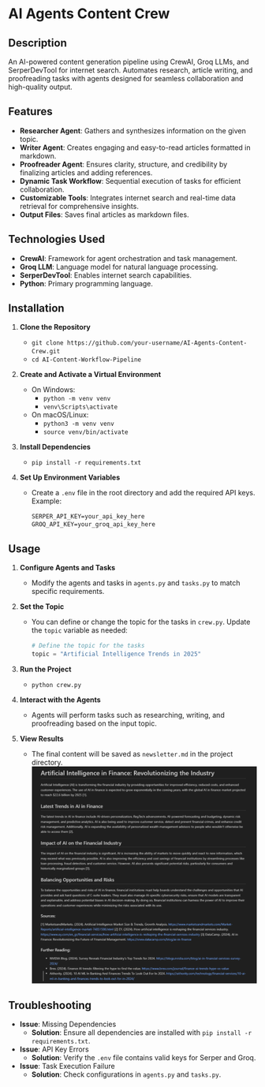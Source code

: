 # AI Agents Content Crew

## Description
An AI-powered content generation pipeline using CrewAI, Groq LLMs, and SerperDevTool for internet search. Automates research, article writing, and proofreading tasks with agents designed for seamless collaboration and high-quality output.

## Features
- **Researcher Agent**: Gathers and synthesizes information on the given topic.
- **Writer Agent**: Creates engaging and easy-to-read articles formatted in markdown.
- **Proofreader Agent**: Ensures clarity, structure, and credibility by finalizing articles and adding references.
- **Dynamic Task Workflow**: Sequential execution of tasks for efficient collaboration.
- **Customizable Tools**: Integrates internet search and real-time data retrieval for comprehensive insights.
- **Output Files**: Saves final articles as markdown files.

## Technologies Used
- **CrewAI**: Framework for agent orchestration and task management.
- **Groq LLM**: Language model for natural language processing.
- **SerperDevTool**: Enables internet search capabilities.
- **Python**: Primary programming language.

## Installation
1. **Clone the Repository**  
   - `git clone https://github.com/your-username/AI-Agents-Content-Crew.git`  
   - `cd AI-Content-Workflow-Pipeline`

2. **Create and Activate a Virtual Environment**  
   - On Windows:  
     - `python -m venv venv`  
     - `venv\Scripts\activate`
   - On macOS/Linux:  
     - `python3 -m venv venv`  
     - `source venv/bin/activate`

3. **Install Dependencies**  
   - `pip install -r requirements.txt`

4. **Set Up Environment Variables**  
   - Create a `.env` file in the root directory and add the required API keys. Example:
     ```plaintext
     SERPER_API_KEY=your_api_key_here
     GROQ_API_KEY=your_groq_api_key_here
     ```

## Usage
1. **Configure Agents and Tasks**  
   - Modify the agents and tasks in `agents.py` and `tasks.py` to match specific requirements.

2. **Set the Topic**  
   - You can define or change the topic for the tasks in `crew.py`. Update the `topic` variable as needed:
     ```python
     # Define the topic for the tasks
     topic = "Artificial Intelligence Trends in 2025"
     ```

3. **Run the Project**  
   - `python crew.py`

4. **Interact with the Agents**  
   - Agents will perform tasks such as researching, writing, and proofreading based on the input topic.

5. **View Results**  
   - The final content will be saved as `newsletter.md` in the project directory.
   ![alt text](https://github.com/sahilbishnoi26/AI-Agents-Content-Crew/blob/main/newsletter.png)

## Troubleshooting
- **Issue**: Missing Dependencies  
  - **Solution**: Ensure all dependencies are installed with `pip install -r requirements.txt`.
- **Issue**: API Key Errors  
  - **Solution**: Verify the `.env` file contains valid keys for Serper and Groq.
- **Issue**: Task Execution Failure  
  - **Solution**: Check configurations in `agents.py` and `tasks.py`.
